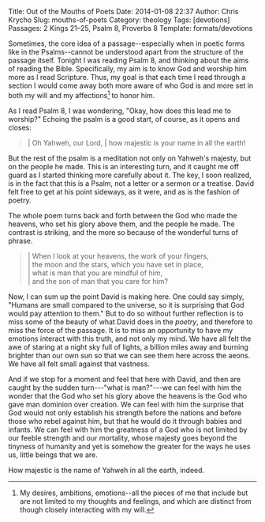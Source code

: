 Title: Out of the Mouths of Poets
Date: 2014-01-08 22:37
Author: Chris Krycho
Slug: mouths-of-poets
Category: theology
Tags: [devotions]
Passages: 2 Kings 21–25, Psalm 8, Proverbs 8
Template: formats/devotions

Sometimes, the core idea of a passage--especially when in poetic forms like in
the Psalms--cannot be understood apart from the structure of the passage itself.
Tonight I was reading Psalm 8, and thinking about the aims of reading the Bible.
Specifically, my aim is to know God and worship him more as I read Scripture.
Thus, my goal is that each time I read through a section I would come away both
more aware of who God is and more set in both my will and my
affections[^affections] to honor him.

As I read Psalm 8, I was wondering, "Okay, how does this lead me to worship?"
Echoing the psalm is a good start, of course, as it opens and closes:

> | Oh Yahweh, our Lord,
> |     how majestic is your name in all the earth!

But the rest of the psalm is a meditation not only on Yahweh's majesty, but on
the people he made. This is an interesting turn, and it caught me off guard as I
started thinking more carefully about it. The key, I soon realized, is in the
fact that this is a Psalm, not a letter or a sermon or a treatise. David felt
free to get at his point sideways, as it were, and as is the fashion of poetry.

The whole poem turns back and forth between the God who made the heavens, who
set his glory above them, and the people he made. The contrast is striking, and
the more so because of the wonderful turns of phrase.

> | When I look at your heavens, the work of your fingers,  
> |         the moon and the stars, which you have set in place,  
> |     what is man that you are mindful of him,  
> |         and the son of man that you care for him?

Now, I can sum up the point David is making here. One could say simply, "Humans
are small compared to the universe, so it is surprising that God would pay
attention to them."  But to do so without further reflection is to miss some of
the beauty of what David does in the *poetry*, and therefore to miss the force
of the passage. It is to miss an opportunity to have my emotions interact with
this truth, and not only my mind. We have all felt the awe of staring at a night
sky full of lights, a billion miles away and burning brighter than our own sun
so that we can see them here across the aeons. We have all felt small against
that vastness.

And if we stop for a moment and feel that here with David, and then are caught
by the sudden turn---"what is man?"---we can feel with him the wonder that the
God who set his glory above the heavens is the God who gave man dominion over
creation. We can feel with him the surprise that God would not only establish
his strength before the nations and before those who rebel against him, but that
he would do it through babies and infants. We can feel with him the greatness of
a God who is not limited by our feeble strength and our mortality, whose majesty
goes beyond the tinyness of humanity and yet is somehow the greater for the ways
he uses us, little beings that we are.

How majestic is the name of Yahweh in all the earth, indeed.

[^affections]: My desires, ambitions, emotions--all the pieces of me that
include but are not limited to my thoughts and feelings, and which are distinct
from though closely interacting with my will.